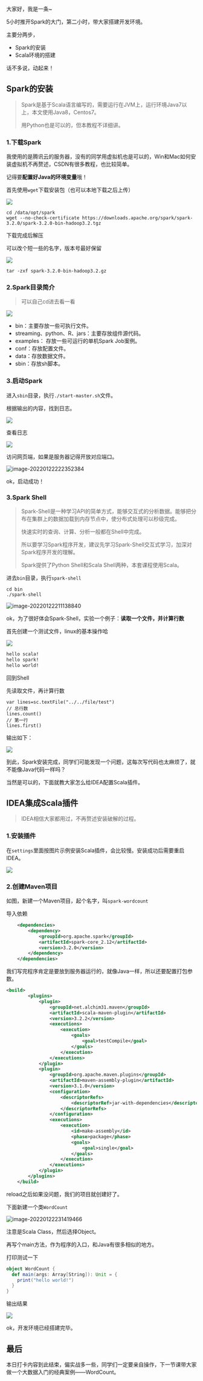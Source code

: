 大家好，我是一条~

5小时推开Spark的大门，第二小时，带大家搭建开发环境。

主要分两步，

- Spark的安装
- Scala环境的搭建

话不多说，动起来！

## Spark的安装

>Spark是基于Scala语言编写的，需要运行在JVM上，运行环境Java7以上，本文使用Java8，Centos7。
>
>用Python也是可以的，但本教程不详细讲。

### 1.下载Spark

我使用的是腾讯云的服务器，没有的同学用虚拟机也是可以的，Win和Mac如何安装虚拟机不再赘述，CSDN有很多教程，也比较简单。

记得要**配置好Java的环境变量**哦！

首先使用`wget`下载安装包（也可以本地下载之后上传）

![](https://yitiaoit.oss-cn-beijing.aliyuncs.com/img/image-20220122202850876.png)

```shell
cd /data/opt/spark
wget --no-check-certificate https://downloads.apache.org/spark/spark-3.2.0/spark-3.2.0-bin-hadoop3.2.tgz
```

下载完成后解压

可以改个短一些的名字，版本号最好保留

![](https://yitiaoit.oss-cn-beijing.aliyuncs.com/img/image-20220122205240197.png)

```shell
tar -zxf spark-3.2.0-bin-hadoop3.2.gz
```

### 2.Spark目录简介

>  可以自己cd进去看一看

![](https://yitiaoit.oss-cn-beijing.aliyuncs.com/img/image-20220122205353832.png)

- bin：主要存放一些可执行文件。
- streaming、python、R、jars：主要存放组件源代码。
- examples： 存放一些可运行的单机Spark Job案例。
- conf：存放配置文件。
- data：存放数据文件。
- sbin：存放sh脚本。

### 3.启动Spark

进入`sbin`目录，执行`./start-master.sh`文件。

根据输出的内容，找到日志。

![](https://yitiaoit.oss-cn-beijing.aliyuncs.com/img/image-20220122222529002.png)

查看日志

![](https://yitiaoit.oss-cn-beijing.aliyuncs.com/img/image-20220122222605201.png)

访问网页端，如果是服务器记得开放对应端口。

![image-20220122222352384](https://yitiaoit.oss-cn-beijing.aliyuncs.com/img/image-20220122222352384.png)

ok，启动成功！

### 3.Spark Shell

>Spark-Shell是一种学习API的简单方式，能够交互式的分析数据。能够把分布在集群上的数据加载到内存节点中，使分布式处理可以秒级完成。
>
>快速实时的查询、计算、分析一般都在Shell中完成。
>
>所以要学习Spark程序开发，建议先学习Spark-Shell交互式学习，加深对Spark程序开发的理解。
>
>Spark提供了Python Shell和Scala Shell两种，本套课程使用Scala。

进去`bin`目录，执行`spark-shell`

```shell
cd bin
./spark-shell
```

![image-20220122211138840](https://yitiaoit.oss-cn-beijing.aliyuncs.com/img/image-20220122211138840.png)

ok，为了很好体会Spark-Shell，实验一个例子：**读取一个文件，并计算行数**

首先创建一个测试文件，linux的基本操作哈

![](https://yitiaoit.oss-cn-beijing.aliyuncs.com/img/image-20220122211954863.png)

```tex
hello scala!
hello spark!
hello world!
```

回到Shell

先读取文件，再计算行数

```shell
var lines=sc.textFile("../../file/test")
// 总行数
lines.count()
// 第一行
lines.first()
```

输出如下：

![](https://yitiaoit.oss-cn-beijing.aliyuncs.com/img/image-20220122212605062.png)

到此，Spark安装完成，同学们可能发现一个问题，这每次写代码也太麻烦了，就不能像Java代码一样吗？

当然是可以的，下面就教大家怎么给IDEA配置Scala插件。

## IDEA集成Scala插件

>IDEA相信大家都用过，不再赘述安装破解的过程。

### 1.安装插件

在`settings`里面按图片示例安装Scala插件，会比较慢。安装成功后需要重启IDEA。

![](https://yitiaoit.oss-cn-beijing.aliyuncs.com/img/image-20220122213125174.png)

### 2.创建Maven项目

如图，新建一个Maven项目，起个名字，叫`spark-wordcount`

导入依赖

```xml
    <dependencies>
        <dependency>
            <groupId>org.apache.spark</groupId>
            <artifactId>spark-core_2.12</artifactId>
            <version>3.2.0</version>
        </dependency>
    </dependencies>
```

我们写完程序肯定是要放到服务器运行的，就像Java一样，所以还要配置打包参数。

```xml
<build>
        <plugins>
            <plugin>
                <groupId>net.alchim31.maven</groupId>
                <artifactId>scala-maven-plugin</artifactId>
                <version>3.2.2</version>
                <executions>
                    <execution>
                        <goals>
                            <goal>testCompile</goal>
                        </goals>
                    </execution>
                </executions>
            </plugin>
            <plugin>
                <groupId>org.apache.maven.plugins</groupId>
                <artifactId>maven-assembly-plugin</artifactId>
                <version>3.1.0</version>
                <configuration>
                    <descriptorRefs>
                        <descriptorRef>jar-with-dependencies</descriptorRef>
                    </descriptorRefs>
                </configuration>
                <executions>
                    <execution>
                        <id>make-assembly</id>
                        <phase>package</phase>
                        <goals>
                            <goal>single</goal>
                        </goals>
                    </execution>
                </executions>
            </plugin>
        </plugins>
    </build>
```

reload之后如果没问题，我们的项目就创建好了。

下面新建一个类`WordCount`

![image-20220122231419466](https://yitiaoit.oss-cn-beijing.aliyuncs.com/img/image-20220122231419466.png)

注意是Scala Class，然后选择Object。

再写个main方法，作为程序的入口，和Java有很多相似的地方。

打印测试一下

```scala
object WordCount {
  def main(args: Array[String]): Unit = {
    print("hello world!")
  }
}
```

输出结果

![](https://yitiaoit.oss-cn-beijing.aliyuncs.com/img/image-20220122231812230.png)

ok，开发环境已经搭建完毕。

## 最后

本日打卡内容到此结束，偏实战多一些，同学们一定要亲自操作，下一节课带大家做一个大数据入门的经典案例——WordCount。
